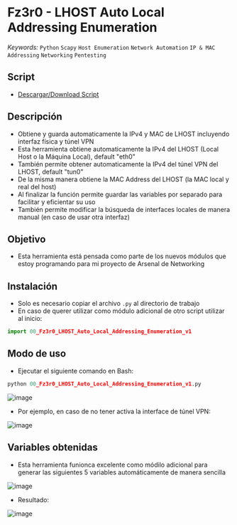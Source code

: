 # Fz3r0 - LHOST Auto Local Addressing Enumeration

_Keywords:_ `Python` `Scapy` `Host Enumeration` `Network Automation` `IP & MAC Addressing` `Networking` `Pentesting`

## Script

- [Descargar/Download Script](https://github.com/Fz3r0/Fz3r0_LHOST_Auto_Local_Addressing_Enumeration_v1/blob/main/00_Fz3r0_LHOST_Auto_Local_Addressing_Enumeration_v1%20.py)

## Descripción

- Obtiene y guarda automaticamente la IPv4 y MAC de LHOST incluyendo interfaz física y túnel VPN
- Esta herramienta obtiene automaticamente la IPv4 del LHOST (Local Host o la Máquina Local), default "eth0"     
- También permite obtener automaticamente la IPv4 del túnel VPN del LHOST, default "tun0"                        
- De la misma manera obtiene la MAC Address del LHOST (la MAC local y real del host)                             
- Al finalizar la función permite guardar las variables por separado para facilitar y eficientar su uso          
- También permite modificar la búsqueda de interfaces locales de manera manual (en caso de usar otra interfaz)  

## Objetivo

- Esta herramienta está pensada como parte de los nuevos módulos que estoy programando para mi proyecto de Arsenal de Networking

## Instalación

- Solo es necesario copiar el archivo `.py` al directorio de trabajo
- En caso de querer utilizar como módulo adicional de otro script utilizar al inicio:

```py
import 00_Fz3r0_LHOST_Auto_Local_Addressing_Enumeration_v1
```


## Modo de uso

- Ejecutar el siguiente comando en Bash:

```py
python 00_Fz3r0_LHOST_Auto_Local_Addressing_Enumeration_v1.py
```
![image](https://user-images.githubusercontent.com/94720207/210156559-e3840b9f-4fd4-43f7-ab97-69f651d93861.png)

- Por ejemplo, en caso de no tener activa la interface de túnel VPN:

![image](https://user-images.githubusercontent.com/94720207/210156537-eca2fbbb-58b6-4c41-8495-e60f3ab8be8a.png)

## Variables obtenidas

- Esta herramienta funionca excelente como módilo adicional para generar las siguientes 5 variables automáticamente de manera sencilla

![image](https://user-images.githubusercontent.com/94720207/210156689-584393f0-6566-4f39-93c6-a4cee788e461.png)

- Resultado:

![image](https://user-images.githubusercontent.com/94720207/210156721-c4112de5-09b5-4793-b0cb-b0ddef15347e.png)



